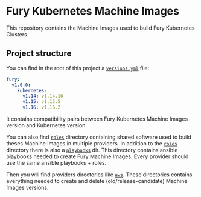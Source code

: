 # Fury Kubernetes Machine Images

This repository contains the Machine Images used to build Fury Kubernetes Clusters.

## Project structure

You can find in the root of this project a [`versions.yml`](versions.yml) file:

```yaml
fury:
  v1.0.0:
    kubernetes:
      v1.14: v1.14.10
      v1.15: v1.15.5
      v1.16: v1.16.2
```

It contains compatibility pairs between Fury Kubernetes Machine Images version and Kubernetes version.

You can also find [`roles`](roles) directory containing shared software used to build theses Machine Images
in multiple providers. In addition to the [`roles`](roles) directory there is also a [`playbooks`](playbooks) dir.
This directory contains ansible playbooks needed to create Fury Machine Images. Every provider should use the same
ansible playbooks + roles.

Then you will find providers directories like [`aws`](aws). These directories contains everything needed to create and
delete (old/release-candidate) Machine Images versions.
